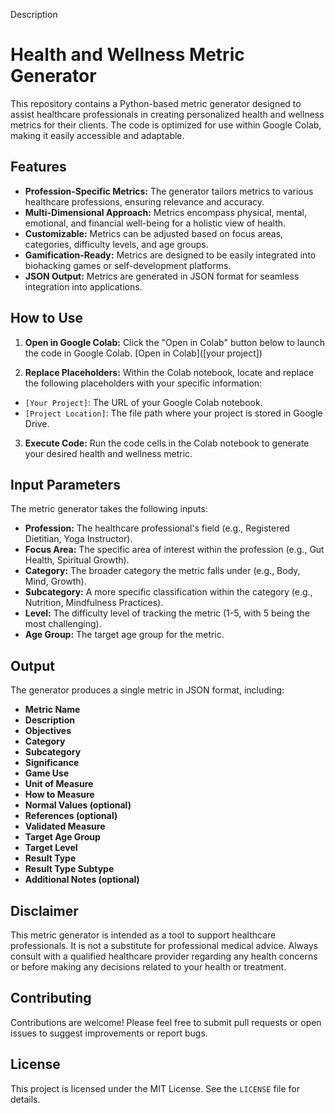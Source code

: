 Description
# Health and Wellness Metric Generator

This repository contains a Python-based metric generator designed to assist healthcare professionals in creating personalized health and wellness metrics for their clients. The code is optimized for use within Google Colab, making it easily accessible and adaptable.

## Features

* **Profession-Specific Metrics:** The generator tailors metrics to various healthcare professions, ensuring relevance and accuracy.
* **Multi-Dimensional Approach:** Metrics encompass physical, mental, emotional, and financial well-being for a holistic view of health.
* **Customizable:** Metrics can be adjusted based on focus areas, categories, difficulty levels, and age groups.
* **Gamification-Ready:** Metrics are designed to be easily integrated into biohacking games or self-development platforms.
* **JSON Output:** Metrics are generated in JSON format for seamless integration into applications.

## How to Use

1. **Open in Google Colab:** Click the "Open in Colab" button below to launch the code in Google Colab.
[Open in Colab]([your project])

2. **Replace Placeholders:** Within the Colab notebook, locate and replace the following placeholders with your specific information:

* `[Your Project]`: The URL of your Google Colab notebook.
* `[Project Location]`: The file path where your project is stored in Google Drive.

3. **Execute Code:** Run the code cells in the Colab notebook to generate your desired health and wellness metric.

## Input Parameters

The metric generator takes the following inputs:

* **Profession:** The healthcare professional's field (e.g., Registered Dietitian, Yoga Instructor).
* **Focus Area:** The specific area of interest within the profession (e.g., Gut Health, Spiritual Growth).
* **Category:** The broader category the metric falls under (e.g., Body, Mind, Growth).
* **Subcategory:** A more specific classification within the category (e.g., Nutrition, Mindfulness Practices).
* **Level:** The difficulty level of tracking the metric (1-5, with 5 being the most challenging).
* **Age Group:** The target age group for the metric.

## Output

The generator produces a single metric in JSON format, including:

* **Metric Name**
* **Description**
* **Objectives**
* **Category**
* **Subcategory**
* **Significance**
* **Game Use**
* **Unit of Measure**
* **How to Measure**
* **Normal Values (optional)**
* **References (optional)**
* **Validated Measure**
* **Target Age Group**
* **Target Level**
* **Result Type**
* **Result Type Subtype**
* **Additional Notes (optional)**

## Disclaimer

This metric generator is intended as a tool to support healthcare professionals. It is not a substitute for professional medical advice. Always consult with a qualified healthcare provider regarding any health concerns or before making any decisions related to your health or treatment.

## Contributing

Contributions are welcome! Please feel free to submit pull requests or open issues to suggest improvements or report bugs.

## License

This project is licensed under the MIT License. See the `LICENSE` file for details.
